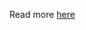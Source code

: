 Read more [here](http://www.philosophicalhacker.com/post/rxloader-boilerplate-free-data-loading-with-loaders-and-rxjava)
